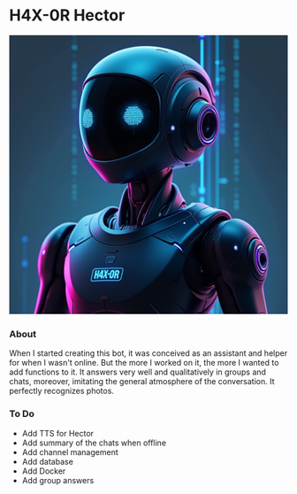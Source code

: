 # H4X-0R Hector

![H4X-0R Photo](img/H4X0R.png)

### About

When I started creating this bot, it was conceived as an assistant and helper for when I wasn't online. But the more I worked on it, the more I wanted to add functions to it. It answers very well and qualitatively in groups and chats, moreover, imitating the general atmosphere of the conversation. It perfectly recognizes photos.

### To Do
- Add TTS for Hector
- Add summary of the chats when offline
- Add channel management
- Add database
- Add Docker
- Add group answers